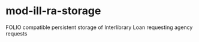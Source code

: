 # mod-ill-ra-storage
FOLIO compatible persistent storage of Interlibrary Loan requesting agency requests
